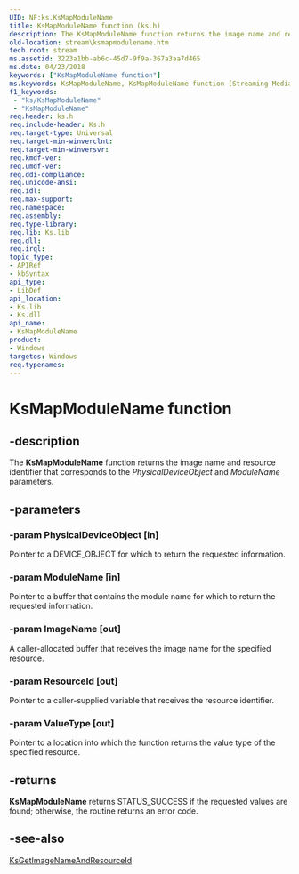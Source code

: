 ```yaml
---
UID: NF:ks.KsMapModuleName
title: KsMapModuleName function (ks.h)
description: The KsMapModuleName function returns the image name and resource identifier that corresponds to the PhysicalDeviceObject and ModuleName parameters.
old-location: stream\ksmapmodulename.htm
tech.root: stream
ms.assetid: 3223a1bb-ab6c-45d7-9f9a-367a3aa7d465
ms.date: 04/23/2018
keywords: ["KsMapModuleName function"]
ms.keywords: KsMapModuleName, KsMapModuleName function [Streaming Media Devices], ks/KsMapModuleName, ksfunc_76aec7fa-5e31-46d7-b94d-d7bccac7c3cd.xml, stream.ksmapmodulename
f1_keywords:
 - "ks/KsMapModuleName"
 - "KsMapModuleName"
req.header: ks.h
req.include-header: Ks.h
req.target-type: Universal
req.target-min-winverclnt: 
req.target-min-winversvr: 
req.kmdf-ver: 
req.umdf-ver: 
req.ddi-compliance: 
req.unicode-ansi: 
req.idl: 
req.max-support: 
req.namespace: 
req.assembly: 
req.type-library: 
req.lib: Ks.lib
req.dll: 
req.irql: 
topic_type:
- APIRef
- kbSyntax
api_type:
- LibDef
api_location:
- Ks.lib
- Ks.dll
api_name:
- KsMapModuleName
product:
- Windows
targetos: Windows
req.typenames: 
---
```


# KsMapModuleName function


## -description


The <b>KsMapModuleName</b> function returns the image name and resource identifier that corresponds to the <i>PhysicalDeviceObject </i>and<i> ModuleName </i>parameters. 


## -parameters




### -param PhysicalDeviceObject [in]

Pointer to a DEVICE_OBJECT for which to return the requested information.


### -param ModuleName [in]

Pointer to a buffer that contains the module name for which to return the requested information.


### -param ImageName [out]

A caller-allocated buffer that receives the image name for the specified resource.


### -param ResourceId [out]

Pointer to a caller-supplied variable that receives the resource identifier.


### -param ValueType [out]

Pointer to a location into which the function returns the value type of the specified resource.


## -returns



<b>KsMapModuleName</b> returns STATUS_SUCCESS if the requested values are found; otherwise, the routine returns an error code.




## -see-also




<a href="https://docs.microsoft.com/windows-hardware/drivers/ddi/ks/nf-ks-ksgetimagenameandresourceid">KsGetImageNameAndResourceId</a>
 

 

